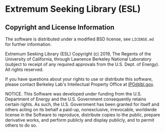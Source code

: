 # Extremum Seeking Library (ESL)

## Copyright and License Information
The software is distributed under a modified BSD license, see `LICENSE.md` for further information.

Extremum Seeking Library (ESL) Copyright (c) 2019, 
The Regents of the University of California, through Lawrence Berkeley National
Laboratory (subject to receipt of any required approvals from the U.S.
Dept. of Energy). All rights reserved.

If you have questions about your rights to use or distribute this software,
please contact Berkeley Lab's Intellectual Property Office at
IPO@lbl.gov.

NOTICE. This Software was developed under funding from the U.S. Department
of Energy and the U.S. Government consequently retains certain rights.  As
such, the U.S. Government has been granted for itself and others acting on
its behalf a paid-up, nonexclusive, irrevocable, worldwide license in the
Software to reproduce, distribute copies to the public, prepare derivative 
works, and perform publicly and display publicly, and to permit others to do so.
